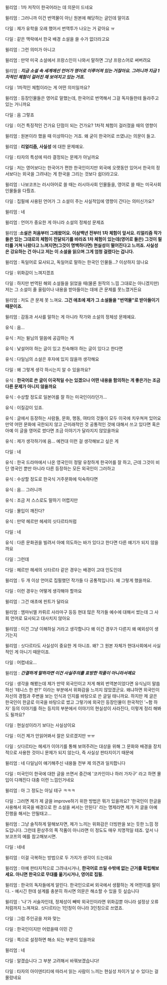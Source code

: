 윌리엄 : 1차 저작이 한국어라는 데 의문이 드네요

윌리엄 : 그러니까 이건 번역물이 아닌 원본에 해당하는 글인데 말이죠

다일 : 제가 유학을 오래 했어서 번역투가 나오는 거 같아요 ㅠ

다일 : 같은 맥락에서 한국 배경 소설을 쓸 수가 없더라고요

윌리엄 : 그런 의미가 아니고

윌리엄 : 만약 미국 소설에서 프랑스인이 나와서 말하면 그냥 프랑스어로 써버려요

윌리엄 : __*지금 소설 속 세계에선 언어가 영어로 이루어져 있는 거잖아요. 그러니까 지금 1차적인 체험이 걸러진 채 보여지고 있는 거죠.*__

다일 : 1차적인 체험이라는 게 어떤 의미일까요?

윌리엄 : 등장인물들은 영어로 말했는데, 한국어로 번역해서 그걸 독자들한테 들랴주고 있는 거니까요

다일 : 음 그렇죠

다일 : 이건 특징적인 건가요 단점이 되는 건가요? 1차적 체험이 걸러졌을 때의 영향이

윌리엄 : 원본이라 했을 때 이상하다는 거죠. 왜 굳이 한국어로 쓰였냐는 의문이 들고.

윌리엄 : __리얼리즘, 사실성__ 에 대한 문제예요. 

다일 : 타자의 특성에 따라 결정되는 문제가 아닐까요

다일 : 저는 영어보다는 한국어가 편한 한국인이지만 외국에 오랫동안 있어서 한국의 정서보다는 외국을 그려내는 게 한국을 그리는 것보다 쉽더라고요. 

윌리엄 : 나보코프는 러시아어로 쓸 때는 러시아사회 인물들을, 영어로 쓸 때는 미국사회 인물들을 다뤘죠.

다일 : 집필에 사용된 언어가 그 소설이 주는 사실적임에 영향이 간다는 의미신가요?

윌리엄 : 네

윌리엄 : 언어가 중요한 게 아니라 소설의 정체성 문제죠

윌리엄 :__소설은 처음부터 그래왔어요. 이삼백년 전부터 1차 체험이 앞서요. 리얼리즘 작가들은 있는 그대로의 체험이 전달되기를 바라죠 1차 체험이 있는데(영어로 들은) 그것이 필터를 거쳐 나왔다고 느껴지면(그것이 명백하다면) 현실성이 떨어진다고 느끼죠. 사실성은 강요하는 건 아니고 저는 이 소설을 읽으며 그게 엄청 걸렸다는 겁니다.__

윌리엄 : 독일어로 묘사되고, 독일어로 말하는 한국인 인물들...? 이상하지 않나요

다일 : 위화감이 느껴지겠죠

다일 : 하지만 번역된 해외 소설들을 읽었을 때(물론 원작의 느낌 그대로는 아니겠지만) 저는 그 소설이 줄 울림이나 내용을 받아들이는 데에 큰 문제를 못느꼈거든요

윌리엄 : 저도 큰 문제 못 느껴요. __그건 애초에 제가 그 소설들을 "번역물"로 받아들이기 때문이죠.__

윌리엄 : 감동과 서사를 말하는 게 아니라 작가와 소설의 정체성 문제예요.

유식 : 음...

유식 : 저는 윌님의 말씀에 공감하는 게

유식 : 낯설어야 하는 글이 있고 친숙해야 하는 글이 있다고 한다면

유식 : 다일님의 소설은 후자에 있지 않을까 생각해요

다일 : 왜 그렇게 생각 하시는지 알 수 있을까요?

유식 : __한국어로 쓴 글이 이국적일 수는 있겠으나 어떤 내용을 함의하는 게 좋은가는 조금 다른 문제가 아니지 않을까요__

유식 : 수상할 정도로 일본어를 잘 하는 미국인이라던가...

유식 : 이질감이 있죠.

유식 : 글에서 등장하는 사람들, 문화, 행동, 여타의 것들이 모두 이국에 치우쳐져 있어요 만약 어떤 문화에 국한되지 않고 근미래적인 것 공통적인 것에 대해서 쓰고 있다면 혹은 아예 이 글을 영어로 썼다면 조금 이야기가 달라지지 않았을까요

유식 : 제가 생각하기에 음... 예컨대 이런 걸 생각해보고 싶은 게

다일 : 네

유식 : 한국 드라마에서 나온 영국인이 정말 유창하게 한국어를 잘 하고, 근데 그것이 비단 영국인 뿐만 아니라 다른 등장하는 모든 외국인이 그러하고

유식 : 수상할 정도로 한국식 거주문화에 익숙하다면

유식 : 음... 그러니까

유식 : 조금 저 스스로도 말하기 어렵지만

다일 : 몰입이 깨진다?

유식 : 만약 헤르만 헤세의 싯다르타처럼

다일 : 네

유식 : 다른 문화권을 빌려서 아예 의도하는 바가 있다고 한다면 다른 얘기가 되지 않을까요

다일 : 그런데

다일 : 헤르만 헤세의 싯타르타 같은 경우는 배경이 고대 인도인데 

윌리엄 : 두 개 이상 언어로 집필했던 작가들 다 공통적입니다. 왜 그렇게 했을까요. 

다일 : 이런 경우는 어떻게 생각해야 할까요

윌리엄 : 그건 애초에 핀트가 달라요

윌리엄 : 엠마뉘엘 카뤼르 사라마구 등등 현대 많은 작가들 예수에 대해서 썼는데 그 사회 언어로 묘사되고 대사치지 않아요

윌리엄 : 이건 그냥 이해하실 거라고 생각합니다 왜 이건 경우가 다른지 왜 예외성이 생기는지

윌리엄 : 싯다르타도 사실성이 중요한 게 아니죠. 왜? 그 원본 자체가 현대사회에서 사실적인 게 아니기 때문이죠.

다일 : 어렵네요… 

윌리엄 : __*간결하게 말하자면 이건 사실주의를 표방한 작품이 아니라서예요*__

다일 : 생각을 해봤는데 제가 만약 외국인이고 저게 해외 번역본이었다면 유식님이 말씀하신 '테니스 한 판?' 이라는 부분에서 위화감을 느끼지 않았겠군요. 왜냐하면 외국인이 자신의 경험과 주변을 보는 인식과 인지를 바탕으로 쓴 글일 태니까요. 하지만 제 글은 한국인이 한글로 이국을 바탕으로 썼고 그렇기에 외국인 등장인물이 한국적인 '~함 하자' 등의 이야기를 하는 등지의 부분에서 이야기의 현실성이 사라진다, 이렇게 정리 해봐도 될까요?

다일 : 현실성이라기 보다는 사실상이요

다일 : 이건 제가 안읽어봐서 잘은 모르겠지만 ㅠㅠ

다일 : 싯다르타는 헤세가 이야기를 통해 보여주려는 대상을 위해 그 문화와 배경을 장치적으로 사용한 것이니 문제가 되지 않는다, 즉 사실상 판타지이기 때문에

윌리엄 : 네 다일님이 얘기해주신 내용들 전부 제 의견과 일치합니다

다일 : 미국인이 한국에 대한 글을 쓰면서 중간에 '코카인이나 하러 가자구' 라고 하면 몰입이 다깨진다 대충 이런 느낌인거네요

윌리엄 : 아 그 정도는 아닐 테구 ㅋㅋㅋ

다일 : 그러면 제가 제 글을 improve하기 위한 방법은 뭐가 있을까요? '한국인이 한글을 사용해서 외국을 배경으로 한 소설을 써서는 안된다' 라는 명제라면 제가 저 글을 아예 진행을 해서는 안될태고…

윌리엄 : 그냥 솔직하게 말해보자면, 제가 느끼는 위화감은 더빙판을 보는 듯한 느낌 정도입니다. 그런데 환상주의 쪽 작품이 아니라면 이 정도도 매우 치명적일 테죠. 앞서 나보코프의 예를 참고해보시면.

다일 : 네네

윌리엄 : 이걸 극복하는 방법으로 두 가지가 생각이 드는데요

윌리엄 : 아예 판타지적으로 그려내시거나, __한국어로 쓰일 수밖에 없는 근거를 확립해보세요. 아니면 한국으로 무대를 옮기시거나, 영어로 집필.__

윌리엄 : 한국의 독자들에게 알린다. 한국인으로써 외국에서 생활하는 게 어떤지를 말이다. - 예시긴 한데 설계를 충분히 하시면 의문은 해소할 수 있을 듯 싶습니다

윌리엄 : '나'가 서술자인데, 정체성이 빼박 외국인이라면 위화감뿐 아니라 설정상 오류처럼까지 느껴져요. 싯다르타는 1인칭이 아니라 3인칭으로 쓰였죠.

다일 : 그럼 주인공을 저와 맞는

다일 : 한국인이지만 어렸을때 이민 간

다일 : 쪽으로 설정하면 해소 되는 부분이 있을까요

윌리엄 : 네

다일 : 알겠습니다 그 부분 고려해서 바꿔보겠습니다!

다일 : 타자의 아이덴티티에 따라서 읽는 사람이 느끼는 현실성 차이가 날 수 있다는 걸 몰랐네요
